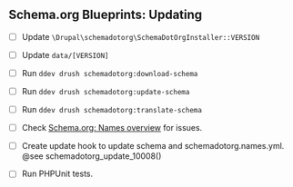 Schema.org Blueprints: Updating
-------------------------------

- [ ] Update `\Drupal\schemadotorg\SchemaDotOrgInstaller::VERSION`
- [ ] Update `data/[VERSION]`
- [ ] Run `ddev drush schemadotorg:download-schema`
- [ ] Run `ddev drush schemadotorg:update-schema`
- [ ] Run `ddev drush schemadotorg:translate-schema`
- [ ] Check [Schema.org: Names overview](https://schemadotorg.ddev.site/admin/reports/schemadotorg/docs/names)
      for issues. 
- [ ] Create update hook to update schema and schemadotorg.names.yml. 
      @see schemadotorg_update_10008()
- [ ] Run PHPUnit tests.
     
